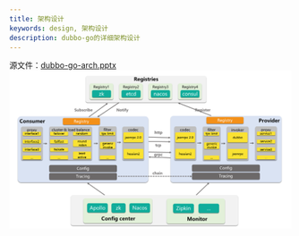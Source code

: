 ```yaml
---
title: 架构设计
keywords: design, 架构设计
description: dubbo-go的详细架构设计
---
```


源文件：[dubbo-go-arch.pptx](../../../resource/dubbo-go-arch.pptx)
![dubbo-go-arch](../../../img/doc/dubbo-go-arch.png)